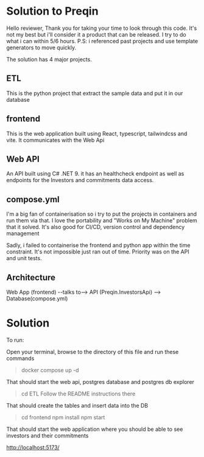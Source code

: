 # Solution to Preqin

Hello reviewer, 
Thank you for taking  your time to look through this code.
It's not my best but i'll consider it a product that can be released.
I try to do what i can within 5/6 hours.
P.S: i referenced past projects and use template generators to move quickly.

The solution has 4 major projects.
## ETL 
This is the python project that extract the sample data and put it in our database
## frontend
This is the web application built using React, typescript, tailwindcss and vite.
It communicates with the Web Api
## Web API
An API built using C# .NET 9. it has an healthcheck endpoint as well as endpoints for the Investors and commitments data access.
## compose.yml
I'm a big fan of containerisation so i try to put the projects in containers and run them via that. I love the portability and "Works on My Machine" problem that it solved. It's also good for CI/CD, version control and dependency management

Sadly, i failed to containerise the frontend and python app within the time constraint. It's not impossible just ran out of time. Priority was on the API and unit tests.

## Architecture

Web App (frontend) --talks to--> API (Preqin.InvestorsApi) --> Database(compose.yml)


# Solution

To run:

Open your terminal, browse to the directory of this file and run these commands

> docker compose up -d

That should start the web api, postgres database and postgres db explorer

> cd ETL
> Follow the README instructions there

That should create the tables and insert data into the DB

> cd frontend
> npm install
> npm start

That should start the web application where you should be able to see investors and their commitments

[http://localhost:5173/](http://localhost:5173/)